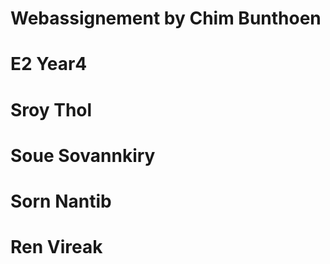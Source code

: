 # Webassignement by Chim Bunthoen
# E2 Year4
# Sroy Thol
# Soue Sovannkiry
# Sorn Nantib
# Ren Vireak
